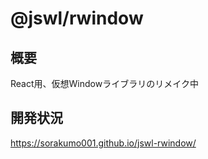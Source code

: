 # @jswl/rwindow

## 概要

React用、仮想Windowライブラリのリメイク中

## 開発状況

<https://sorakumo001.github.io/jswl-rwindow/>
